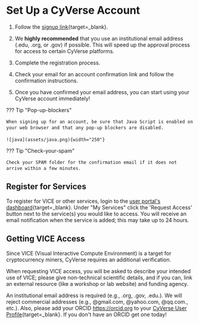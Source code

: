 # Set Up a CyVerse Account

1. Follow the [signup link](https://user.cyverse.org/register){target=_blank}.

2. We **highly recommended** that you use an institutional email address (.edu, .org, or .gov) if possible. This will speed up the approval process for access to certain CyVerse platforms.

3.  Complete the registration process.

4.  Check your email for an account confirmation link and follow the confirmation instructions.

5. Once you have confirmed your email address, you can start using your CyVerse account immediately!

??? Tip "Pop-up-blockers"

	When signing up for an account, be sure that Java Script is enabled on your web browser and that any pop-up blockers are disabled.

	![java](assets/java.png){width="250"}

??? Tip "Check-your-spam"

	Check your SPAM folder for the confirmation email if it does not arrive within a few minutes.


## Register for Services

To register for VICE or other services, login to the [user portal's dashboard](<https://user.cyverse.org/dashboard>){target=_blank}. Under "My Services" click the 'Request Access' button next to the service(s) you would like to access. You will receive an email notification when the service is added; this may take up to 24 hours.

## Getting VICE Access

Since VICE (Visual Interactive Compute Environment) is a target for cryptocurrency miners, CyVerse requires an additional verification. 

When requesting VICE access, you will be asked to describe your intended use of VICE; please give non-technical scientific details, and if you can, link an external resource (like a workshop or lab website) and funding agency. 

An institutional email address is required (e.g., .org, .gov, .edu.). We will reject commercial addresses (e.g., @gmail.com, @yahoo.com, @qq.com., etc.). Also, please add your ORCID <https://orcid.org> to your [CyVerse User Profile](https://user.cyverse.org){target=_blank}. If you don't have an ORCID get one today!
